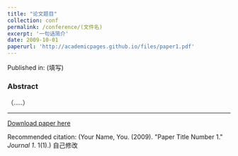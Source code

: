 ```yaml
---
title: "论文题目"
collection: conf
permalink: /conference/(文件名)
excerpt: '一句话简介'
date: 2009-10-01
paperurl: 'http://academicpages.github.io/files/paper1.pdf'
---
```

Published in: (填写)

### Abstract

（.....）

---

[Download paper here](http://academicpages.github.io/files/paper1.pdf)

Recommended citation: (Your Name, You. (2009). "Paper Title Number 1." <i>Journal 1</i>. 1(1).) 自己修改
